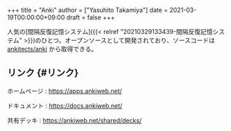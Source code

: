 +++
title = "Anki"
author = ["Yasuhito Takamiya"]
date = 2021-03-19T00:00:00+09:00
draft = false
+++

人気の[間隔反復記憶システム]({{< relref "20210329133439-間隔反復記憶システム" >}})のひとつ。オープンソースとして開発されており、ソースコードは [ankitects/anki](https://github.com/ankitects/anki) から取得できる。


## リンク {#リンク}

ホームページ
: <https://apps.ankiweb.net/>

ドキュメント
: <https://docs.ankiweb.net/>

共有デッキ
: <https://ankiweb.net/shared/decks/>
